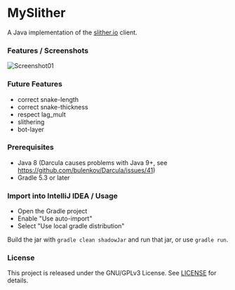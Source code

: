 # MySlither
A Java implementation of the [slither.io](https://slither.io) client.

### Features / Screenshots
![Screenshot01](https://cloud.githubusercontent.com/assets/11258252/15582289/741d9dbe-2370-11e6-82a8-2dc135f823b6.png)

### Future Features
- correct snake-length
- correct snake-thickness
- respect lag_mult
- slithering
- bot-layer

### Prerequisites

- Java 8 (Darcula causes problems with Java 9+, see https://github.com/bulenkov/Darcula/issues/41)
- Gradle 5.3 or later

### Import into IntelliJ IDEA / Usage

- Open the Gradle project
- Enable "Use auto-import"
- Select "Use local gradle distribution"

Build the jar with `gradle clean shadowJar` and run that jar, or use `gradle run`.

### License
This project is released under the GNU/GPLv3 License. See [LICENSE](LICENSE) for details.
